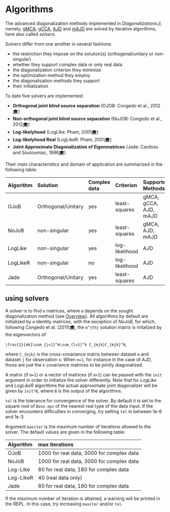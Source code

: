 # Algorithms

The advanced diagonalization methods implemented in *Diagonalizations.jl*,
namely, [gMCA](@ref), [gCCA](@ref), [AJD](@ref) and [mAJD](@ref)
are solved by iterative algorithms, here also called *solvers*.

Solvers differ from one another in several fashions:
- the restriction they impose on the solution(s) (orthogonal/unitary or non-singular)
- whether they support complex data or only real data
- the diagonalization criterion they minimize
- the optimization method they employ
- the diagonalization methods they support
- their initialization

To date five solvers are implemented:

- **Orthogonal joint blind source separation** (OJOB: Congedo et al., 2012[🎓](@ref))
- **Non-orthogonal joint blind source separation** (NoJOB: Congedo et al., 2012[🎓](@ref))
- **Log-likelyhood** (LogLike: Pham, 2001[🎓](@ref))
- **Log-likelyhood Real** (LogLikeR: Pham, 2001[🎓](@ref))
- **Joint Approximate Diagonalization of Eigenmatrices** (Jade: Cardoso and Souloumiac, 1996[🎓](@ref))

Their main characteristics and domain of application are summarized in the following table:

| Algorithm  | Solution | Complex data | Criterion | Supported Methods |
|:-----------|:---------|:-------------|:----------|:--------|
| OJoB       | Orthogonal/Unitary| yes       | least-squares | gMCA, gCCA, AJD, mAJD |
| NoJoB      | non-singular| yes       | least-squares | gMCA, AJD, mAJD |
| LogLike    | non-singular| yes       | log-likelihood | AJD |
| LogLikeR   | non-singular| no        | log-likelihood | AJD |
| Jade       | Orthogonal/Unitary| yes        | least-squares | AJD |

## using solvers

A solver is to find ``m`` matrices, where ``m`` depends on the
sought diagonalization method (see [Overview](@ref)).
All algorithms by default are initialized by ``m`` identity
matrices, with the exception of *NoJoB*,
for which, following Congedo et al. (2011)[🎓](@ref), the ``m^{th}`` solution
matrix is initalized by the eigenvectors of

``\frac{1}{mk}\sum_{j=1}^m\sum_{l=1}^k C_{mjk}C_{mjk}^H``,

where ``C_{mjk}`` is the cross-covariance matrix between dataset
``m`` and dataset ``j`` for observation ``k``. When ``m=1``,
for instance in the case of *AJD*, those are just the ``k`` covariance matrices
to be jointly diagonalized.

A matrix (if ``m=1``) or a vector of matrices (if ``m>1``) can be passed with the `init` argument in order to initialize
the solver differently. Note that for *LogLike* and *LogLikeR* algorithms
the actual approximate joint diagonalizer will be given by `init*B`, where `B` is the output of the algorithms.

`tol` is the tolerance for convergence of the solver.
By default it is set to the square root of `Base.eps` of the nearest real type of the data input. If the solver encounters difficulties in converging, try setting `tol` in between 1e-6 and 1e-3.

Argument `maxiter` is the maximum number of iterations allowed to the solver. The default values are given in the following table:

| Algorithm  | max iterations |
|:-----------|:---------------|
| OJoB       | 1000 for real data, 3000 for complex data |
| NoJoB      | 1000 for real data, 3000 for complex data |
| Log-Like   | 60 for real data, 180 for complex data |
| Log-LikeR  | 40 (real data only) |
| Jade       | 60 for real data, 180 for complex data |


If the maximum number of iteration
is attained, a warning will be printed in the REPL.
In this case, try increasing `maxiter` and/or `tol`.
